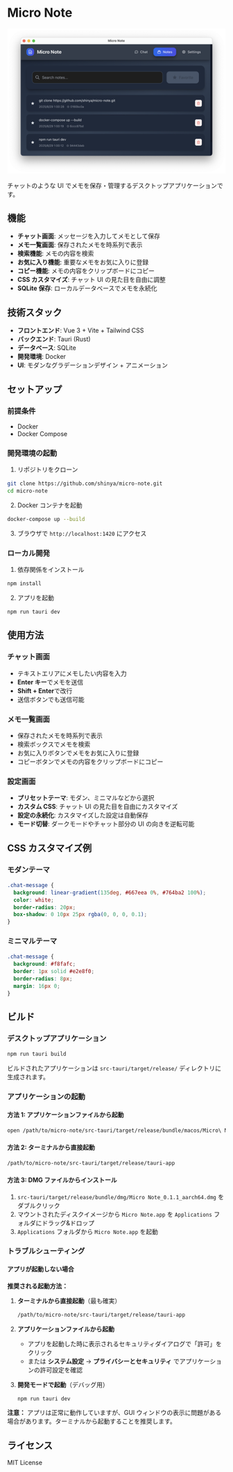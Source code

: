 # Micro Note

![image](image.png)

チャットのような UI でメモを保存・管理するデスクトップアプリケーションです。

## 機能

- **チャット画面**: メッセージを入力してメモとして保存
- **メモ一覧画面**: 保存されたメモを時系列で表示
- **検索機能**: メモの内容を検索
- **お気に入り機能**: 重要なメモをお気に入りに登録
- **コピー機能**: メモの内容をクリップボードにコピー
- **CSS カスタマイズ**: チャット UI の見た目を自由に調整
- **SQLite 保存**: ローカルデータベースでメモを永続化

## 技術スタック

- **フロントエンド**: Vue 3 + Vite + Tailwind CSS
- **バックエンド**: Tauri (Rust)
- **データベース**: SQLite
- **開発環境**: Docker
- **UI**: モダンなグラデーションデザイン + アニメーション

## セットアップ

### 前提条件

- Docker
- Docker Compose

### 開発環境の起動

1. リポジトリをクローン

```bash
git clone https://github.com/shinya/micro-note.git
cd micro-note
```

2. Docker コンテナを起動

```bash
docker-compose up --build
```

3. ブラウザで `http://localhost:1420` にアクセス

### ローカル開発

1. 依存関係をインストール

```bash
npm install
```

2. アプリを起動

```bash
npm run tauri dev
```

## 使用方法

### チャット画面

- テキストエリアにメモしたい内容を入力
- **Enter キー**でメモを送信
- **Shift + Enter**で改行
- 送信ボタンでも送信可能

### メモ一覧画面

- 保存されたメモを時系列で表示
- 検索ボックスでメモを検索
- お気に入りボタンでメモをお気に入りに登録
- コピーボタンでメモの内容をクリップボードにコピー

### 設定画面

- **プリセットテーマ**: モダン、ミニマルなどから選択
- **カスタム CSS**: チャット UI の見た目を自由にカスタマイズ
- **設定の永続化**: カスタマイズした設定は自動保存
- **モード切替**: ダークモードやチャット部分の UI の向きを逆転可能

## CSS カスタマイズ例

### モダンテーマ

```css
.chat-message {
  background: linear-gradient(135deg, #667eea 0%, #764ba2 100%);
  color: white;
  border-radius: 20px;
  box-shadow: 0 10px 25px rgba(0, 0, 0, 0.1);
}
```

### ミニマルテーマ

```css
.chat-message {
  background: #f8fafc;
  border: 1px solid #e2e8f0;
  border-radius: 8px;
  margin: 16px 0;
}
```

## ビルド

### デスクトップアプリケーション

```bash
npm run tauri build
```

ビルドされたアプリケーションは `src-tauri/target/release/` ディレクトリに生成されます。

### アプリケーションの起動

#### 方法 1: アプリケーションファイルから起動

```bash
open /path/to/micro-note/src-tauri/target/release/bundle/macos/Micro\ Note.app
```

#### 方法 2: ターミナルから直接起動

```bash
/path/to/micro-note/src-tauri/target/release/tauri-app
```

#### 方法 3: DMG ファイルからインストール

1. `src-tauri/target/release/bundle/dmg/Micro Note_0.1.1_aarch64.dmg` をダブルクリック
2. マウントされたディスクイメージから `Micro Note.app` を `Applications` フォルダにドラッグ&ドロップ
3. `Applications` フォルダから `Micro Note.app` を起動

### トラブルシューティング

#### アプリが起動しない場合

**推奨される起動方法：**

1. **ターミナルから直接起動**（最も確実）

   ```bash
   /path/to/micro-note/src-tauri/target/release/tauri-app
   ```

2. **アプリケーションファイルから起動**

   - アプリを起動した時に表示されるセキュリティダイアログで「許可」をクリック
   - または **システム設定** → **プライバシーとセキュリティ** でアプリケーションの許可設定を確認

3. **開発モードで起動**（デバッグ用）
   ```bash
   npm run tauri dev
   ```

**注意：** アプリは正常に動作していますが、GUI ウィンドウの表示に問題がある場合があります。ターミナルから起動することを推奨します。

## ライセンス

MIT License
